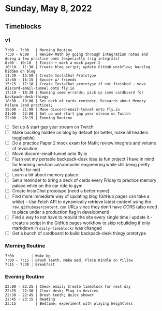 # Sunday, May 8, 2022

## Timeblocks

### v1

```timeblock
7:00 - 7:30   | Morning Routine
7:30 - 8:00   | Review Math by going through integration notes and doing a few practice ones (especially trig integrals)
8:00 - 10:10  | Finish + mark a mock paper 2
10:10 - 11:30 | Create blog script; update GitHub workflow; backlog hidden on blog
11:30 - 13:50 | Create InstaChat Prototype
13:50 - 15:15 | Soccer w/ friends
15:15 - 17:10 | Create InstaChat prototype if not finished ~ move discord-email-tunnel onto fly.io
17:10 - 18:30 | Running some errands; pick up some cardboard for backpack-desk-thingy
18:30 - 19:00 | Set deck of cards reminder; Research about Memory Palace (and practice);
19:00 - 21:00 | Move discord-email-tunnel onto fly.io
21:00 - 22:00 | Set up and start gap year stream on Twitch
22:00 - 23:15 | Evening Routine
```

- [ ] Set up & start gap year stream on Twitch
- [ ] Make backlog hidden on blog by default (or better, make all headers toggleable)
- [ ] Do a practice Paper 2 mock exam for Math; review integrals and volume of revolution
- [ ] Move discord-email-tunnel onto fly.io
- [ ] Flush out my portable backpack-desk idea (a fun project I have in mind for learning mechanical/computer engineering while still being pretty useful for me)
- [ ] Learn a bit about memory palace
- [ ] Set a reminder to bring a deck of cards every Friday to practice memory palace while on the car ride to gym
- [ ] Create InstaChat prototype (need a better name)
- [ ] Find more immediate way of updating blog (GitHub pages can take a while) - Use Fetch API to dynamically retrieve latest content using the `raw.githubusercontent.com` URLs since they don't have CORS (also need to place under a production flag in development)
- [ ] Find a way to not have to rebuild the site every single time I update it - create a script in the GitHub pages workflow to skip rebuilding if only markdown in `daily-timeblock/` was changed
- [ ] Get a bunch of cardboard to build backpack-desk thingy prototype

### Morning Routine

```timeblock
7:00        | Wake Up
7:00 - 7:15 | Brush Teeth, Make Bed, Place Kindle on Pillow
7:15 - 7:30 | Breakfast
```

### Evening Routine

```timeblock
22:00 - 22:25 | Check email; Create timeblock for next day
22:25 - 22:30 | Clear desk; Plug in devices
22:30 - 22:45 | Brush teeth; Quick shower
22:45 - 23:15 | Reading
23:15         | Bedtime; experiment with playing Weightless
```
